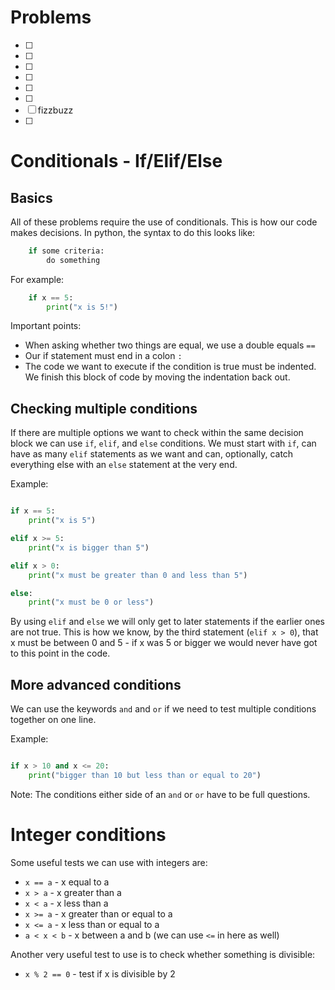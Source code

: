 # Problems

- [ ] 
- [ ]
- [ ]
- [ ]
- [ ]
- [ ]
- [ ] fizzbuzz
- [ ]


# Conditionals - If/Elif/Else

## Basics

All of these problems require the use of conditionals.
This is how our code makes decisions.
In python, the syntax to do this looks like:

``` python
	if some criteria:
		do something
```

For example:

``` python
	if x == 5:
		print("x is 5!")
```

Important points:
  * When asking whether two things are equal, we use a double equals `==`
  * Our if statement must end in a colon `:`
  * The code we want to execute if the condition is true must be indented.
	We finish this block of code by moving the indentation back out.

## Checking multiple conditions

If there are multiple options we want to check within the same decision block
we can use `if`, `elif`, and `else` conditions.  We must start with `if`, can have
as many `elif` statements as we want and can, optionally, catch everything
else with an `else` statement at the very end.

Example:

``` python

if x == 5:
	print("x is 5")

elif x >= 5:
	print("x is bigger than 5")

elif x > 0:
	print("x must be greater than 0 and less than 5")

else:
	print("x must be 0 or less")

```

By using `elif` and `else` we will only get to later statements if the earlier
ones are not true.  This is how we know, by the third statement (`elif x > 0`),
that x must be between 0 and 5 - if x was 5 or bigger we would never have got
to this point in the code.

## More advanced conditions

We can use the keywords `and` and `or` if we need to test multiple conditions
together on one line.

Example:

``` python

if x > 10 and x <= 20:
	print("bigger than 10 but less than or equal to 20")

```

Note: The conditions either side of an `and` or `or` have to be full questions.


# Integer conditions

Some useful tests we can use with integers are:

* `x == a` - x equal to a
* `x > a` - x greater than a
* `x < a` -  x less than a
* `x >= a` - x greater than or equal to a
* `x <= a` -  x less than or equal to a
* `a < x < b` - x between a and b (we can use `<=` in here as well)

Another very useful test to use is to check whether something is divisible:

* `x % 2 == 0` - test if x is divisible by 2

